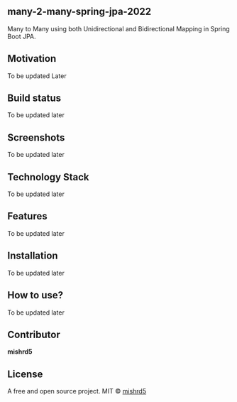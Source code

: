 ## many-2-many-spring-jpa-2022
Many to Many using both Unidirectional and Bidirectional Mapping in Spring Boot JPA.

## Motivation
To be updated Later

## Build status
To be updated later

## Screenshots
To be updated later

## Technology Stack
To be updated later

## Features
To be updated later

## Installation
To be updated later

## How to use?
To be updated later

## Contributor

**mishrd5**

## License
A free and open source project.
MIT © [mishrd5]()